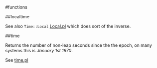 #functions

##localtime

See also `Time::Local` [Local.pl](https://raw.github.com/ReneNyffenegger/development_misc/master/perl/cpan/Time/Local.pl) which does sort of
the inverse.

##time

Returns the number of non-leap seconds since the the epoch, on many systems this is *January 1st 1970*.

See [time.pl](https://raw.github.com/ReneNyffenegger/development_misc/master/perl/language/functions/time.pl)
